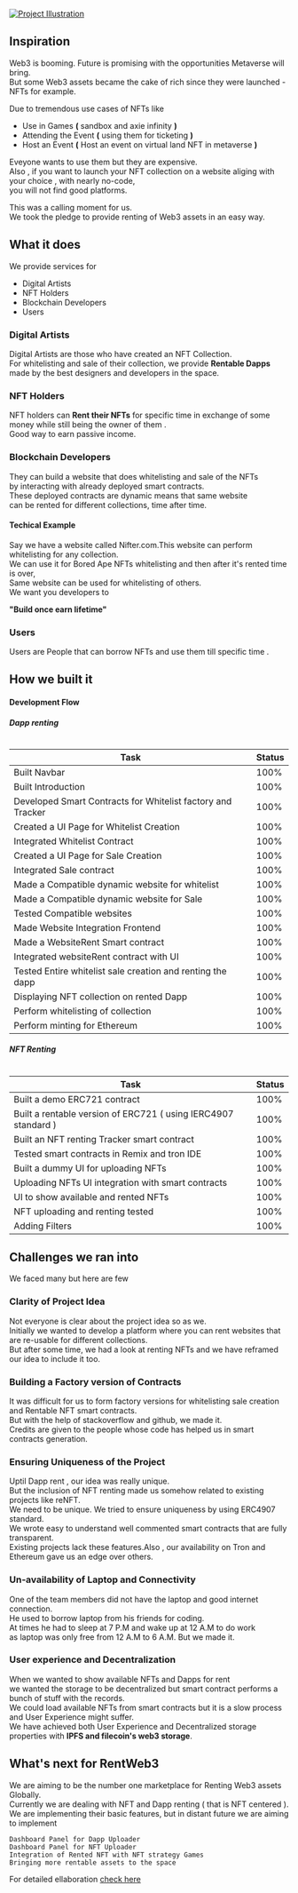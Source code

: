[![Project Illustration](https://yt-embed.herokuapp.com/embed?v=2onwsWD8uuE)](https://www.youtube.com/watch?v=2onwsWD8uuE "Project Illustration")

## Inspiration

Web3 is booming. Future is promising with the opportunities Metaverse will bring.<br/>
But some Web3 assets became the cake of rich since they were launched - NFTs for example.

Due to tremendous use cases of NFTs like

- Use in Games **(** sandbox and axie infinity **)**
- Attending the Event **(** using them for ticketing **)**
- Host an Event **(** Host an event on virtual land NFT in metaverse **)**

Eveyone wants to use them but they are expensive.<br/>
Also , if you want to launch your NFT collection on a website aliging with your choice , with nearly no-code,<br/>
you will not find good platforms.

This was a calling moment for us.<br/>
We took the pledge to provide renting of Web3 assets in an easy way.

## What it does

We provide services for

- Digital Artists
- NFT Holders
- Blockchain Developers
- Users

### Digital Artists

Digital Artists are those who have created an NFT Collection.<br/>
For whitelisting and sale of their collection, we provide **Rentable Dapps** made by the best designers and developers in the space.

### NFT Holders

NFT holders can **Rent their NFTs** for specific time in exchange of some money while still being the owner of them .<br/>
Good way to earn passive income.

### Blockchain Developers

They can build a website that does whitelisting and sale of the NFTs <br/>
by interacting with already deployed smart contracts. <br/>
These deployed contracts are dynamic means that same website <br/> can be rented for different collections, time after time.

#### Techical Example

Say we have a website called Nifter.com.This website can perform whitelisting for any collection.<br/>
We can use it for Bored Ape NFTs whitelisting and then after it's rented time is over,<br/>
Same website can be used for whitelisting of others.<br/>
We want you developers to

**"Build once earn lifetime"**

### Users

Users are People that can borrow NFTs and use them till specific time .

## How we built it

#### Development Flow

##### Dapp renting

#

| Task                                                        | Status |
| ----------------------------------------------------------- | ------ |
| Built Navbar                                                | 100%   |
| Built Introduction                                          | 100%   |
| Developed Smart Contracts for Whitelist factory and Tracker | 100%   |
| Created a UI Page for Whitelist Creation                    | 100%   |
| Integrated Whitelist Contract                               | 100%   |
| Created a UI Page for Sale Creation                         | 100%   |
| Integrated Sale contract                                    | 100%   |
| Made a Compatible dynamic website for whitelist             | 100%   |
| Made a Compatible dynamic website for Sale                  | 100%   |
| Tested Compatible websites                                  | 100%   |
| Made Website Integration Frontend                           | 100%   |
| Made a WebsiteRent Smart contract                           | 100%   |
| Integrated websiteRent contract with UI                     | 100%   |
| Tested Entire whitelist sale creation and renting the dapp  | 100%   |
| Displaying NFT collection on rented Dapp                    | 100%   |
| Perform whitelisting of collection                          | 100%   |
| Perform minting for Ethereum                                | 100%   |

##### NFT Renting

#

| Task                                                           | Status |
| -------------------------------------------------------------- | ------ |
| Built a demo ERC721 contract                                   | 100%   |
| Built a rentable version of ERC721 ( using IERC4907 standard ) | 100%   |
| Built an NFT renting Tracker smart contract                    | 100%   |
| Tested smart contracts in Remix and tron IDE                   | 100%   |
| Built a dummy UI for uploading NFTs                            | 100%   |
| Uploading NFTs UI integration with smart contracts             | 100%   |
| UI to show available and rented NFTs                           | 100%   |
| NFT uploading and renting tested                               | 100%   |
| Adding Filters                                                 | 100%   |

## Challenges we ran into

We faced many but here are few

### Clarity of Project Idea

Not everyone is clear about the project idea so as we.<br/>
Initially we wanted to develop a platform where you can rent websites that are re-usable for different collections.<br/>
But after some time, we had a look at renting NFTs and we have reframed our idea to include it too.

### Building a Factory version of Contracts

It was difficult for us to form factory versions for whitelisting sale creation and Rentable NFT smart contracts.<br/>
But with the help of stackoverflow and github, we made it. <br/>
Credits are given to the people whose code has helped us in smart contracts generation.

### Ensuring Uniqueness of the Project

Uptil Dapp rent , our idea was really unique.<br/>
But the inclusion of NFT renting made us somehow related to existing projects like reNFT.<br/>
We need to be unique. We tried to ensure uniqueness by using ERC4907 standard. <br/>
We wrote easy to understand well commented smart contracts that are fully transparent. <br/>
Existing projects lack these features.Also , our availability on Tron and Ethereum gave us an edge over others.

### Un-availability of Laptop and Connectivity

One of the team members did not have the laptop and good internet connection.<br/>
He used to borrow laptop from his friends for coding.<br/>
At times he had to sleep at 7 P.M and wake up at 12 A.M to do work<br/>
as laptop was only free from 12 A.M to 6 A.M. But we made it.

### User experience and Decentralization

When we wanted to show available NFTs and Dapps for rent <br/>
we wanted the storage to be decentralized but smart contract performs a bunch of stuff with the records.<br/>
We could load available NFTs from smart contracts but it is a slow process and User Experience might suffer. <br/>
We have achieved both User Experience and Decentralized storage properties with **IPFS and filecoin's web3 storage**.

## What's next for RentWeb3

We are aiming to be the number one marketplace for Renting Web3 assets Globally.<br/>
Currently we are dealing with NFT and Dapp renting ( that is NFT centered ). <br/>
We are implementing their basic features, but in distant future we are aiming to implement <br/>

    Dashboard Panel for Dapp Uploader
    Dashboard Panel for NFT Uploader
    Integration of Rented NFT with NFT strategy Games
    Bringing more rentable assets to the space

For detailed ellaboration [check here](https://docs.google.com/presentation/d/1K7VjFTZlBm8Kb1OLS_AryejLxx2gKepQpiN0GP66D-E/edit?usp=sharing)

